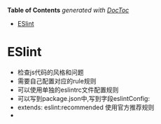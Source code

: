<!-- START doctoc generated TOC please keep comment here to allow auto update -->
<!-- DON'T EDIT THIS SECTION, INSTEAD RE-RUN doctoc TO UPDATE -->
**Table of Contents**  *generated with [DocToc](https://github.com/thlorenz/doctoc)*

- [ESlint](#eslint)

<!-- END doctoc generated TOC please keep comment here to allow auto update -->

# ESlint
- 检查js代码的风格和问题
- 需要自己配置对应的rule规则
- 可以使用单独的eslintrc文件配置规则
- 可以写到package.json中,写到字段eslintConfig:
- extends: eslint:recommended 使用官方推荐规则
- 